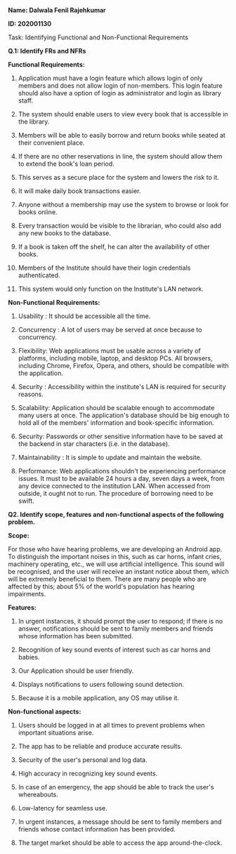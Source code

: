 **Name: Dalwala Fenil Rajehkumar**

**ID: 202001130**

Task: Identifying Functional and Non-Functional Requirements

**Q.1: Identify FRs and NFRs**

**Functional Requirements:**

1. Application must have a login feature which allows login of only members and does not allow login of non-members. This login feature should also have a option of login as administrator and login as library staff.

3. The system should enable users to view every book that is accessible in the library.
 
5. Members will be able to easily borrow and return books while seated at their convenient place.

7. If there are no other reservations in line, the system should allow them to extend the book's loan period.

8. This serves as a secure place for the system and lowers the risk to it.

9. It will make daily book transactions easier.

10. Anyone without a membership may use the system to browse or look for books online.

11. Every transaction would be visible to the librarian, who could also add any new books to the database.

13. If a book is taken off the shelf, he can alter the availability of other books.

14. Members of the Institute should have their login credentials authenticated.

15. This system would only function on the Institute's LAN network.
 

**Non-Functional Requirements:**
1. Usability : It should be accessible all the time.

3. Concurrency : A lot of users may be served at once because to concurrency.

8. Flexibility: Web applications must be usable across a variety of platforms, including mobile, laptop, and desktop PCs. All browsers, including Chrome, Firefox, Opera, and others, should be compatible with the application.

4. Security : Accessibility within the institute's LAN is required for security reasons.

6. Scalability: Application should be scalable enough to accommodate many users at once. The application's database should be big enough to hold all of the members' information and book-specific information.

5. Security: Passwords or other sensitive information have to be saved at the backend in star characters (i.e. in the database).

7. Maintainability : It is simple to update and maintain the website.

2. Performance: Web applications shouldn't be experiencing performance issues. It must to be available 24 hours a day, seven days a week, from any device connected to the institution LAN. When accessed from outside, it ought not to run. The procedure of borrowing need to be swift.

**Q2. Identify scope, features and non-functional aspects of the following problem.**

**Scope:**

For those who have hearing problems, we are developing an Android app. To distinguish the important noises in this, such as car horns, infant cries, machinery operating, etc., we will use artificial intelligence. This sound will be recognised, and the user will receive an instant notice about them, which will be extremely beneficial to them. There are many people who are affected by this; about 5% of the world's population has hearing impairments.

**Features:**

1. In urgent instances, it should prompt the user to respond; if there is no answer, notifications should be sent to family members and friends whose information has been submitted.

2. Recognition of key sound events of interest such as car horns and babies.

3. Our Application should be user friendly. 

5. Displays notifications to users following sound detection.

4. Because it is a mobile application, any OS may utilise it.


**Non-functional aspects:**

1. Users should be logged in at all times to prevent problems when important situations arise.

2. The app has to be reliable and produce accurate results.

4. Security of the user's personal and log data.

3. High accuracy in recognizing key sound events.

4. In case of an emergency, the app should be able to track the user's whereabouts.

5. Low-latency for seamless use.

6. In urgent instances, a message should be sent to family members and friends whose contact information has been provided.

8. The target market should be able to access the app around-the-clock.
